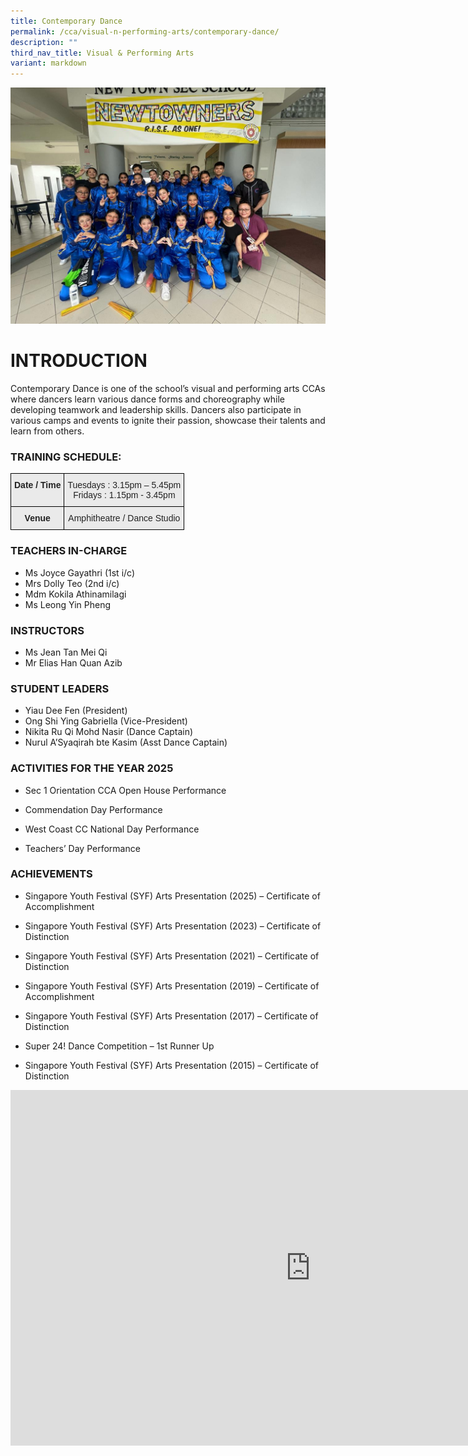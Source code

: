 ```yaml
---
title: Contemporary Dance
permalink: /cca/visual-n-performing-arts/contemporary-dance/
description: ""
third_nav_title: Visual & Performing Arts
variant: markdown
---
```

![](/images/contemporary%20dance%2001.jpeg)
# INTRODUCTION

Contemporary Dance is one of the school’s visual and performing arts CCAs where dancers learn various dance forms and choreography while developing teamwork and leadership skills. Dancers also participate in various camps and events to ignite their passion, showcase their talents and learn from others.  
  
### TRAINING SCHEDULE:

<style type="text/css">
.tg  {border-collapse:collapse;border-spacing:0;}
.tg td{border-color:black;border-style:solid;border-width:1px;font-family:Arial, sans-serif;font-size:14px;
  overflow:hidden;padding:10px 5px;word-break:normal;}
.tg th{border-color:black;border-style:solid;border-width:1px;font-family:Arial, sans-serif;font-size:14px;
  font-weight:normal;overflow:hidden;padding:10px 5px;word-break:normal;}
.tg .tg-n4qt{background-color:#EAEAEA;color:#222;font-weight:bold;text-align:center;vertical-align:top}
.tg .tg-ii8k{background-color:#EAEAEA;color:#222;text-align:center;vertical-align:top}
</style>
<table class="tg">
<thead>
  <tr>
    <th class="tg-n4qt">Date / Time</th>
    <th class="tg-ii8k">Tuesdays : 3.15pm – 5.45pm<br>Fridays : 1.15pm - 3.45pm</th>
  </tr>
</thead>
<tbody>
  <tr>
    <td class="tg-n4qt"> Venue</td>
    <td class="tg-ii8k">Amphitheatre / Dance Studio</td>
  </tr>
</tbody>
</table>

### TEACHERS IN-CHARGE

*   Ms Joyce Gayathri (1st i/c)
*   Mrs Dolly Teo (2nd i/c)
*   Mdm Kokila Athinamilagi
*   Ms Leong Yin Pheng

### INSTRUCTORS

*   Ms Jean Tan Mei Qi
*   Mr Elias Han Quan Azib
  
### STUDENT LEADERS
*  Yiau Dee Fen (President)
* Ong Shi Ying Gabriella (Vice-President)
* Nikita Ru Qi Mohd Nasir (Dance Captain)
* Nurul A’Syaqirah bte Kasim (Asst Dance Captain)
### ACTIVITIES FOR THE YEAR 2025

  

*   Sec 1 Orientation CCA Open House Performance  
    
*   Commendation Day Performance  
    
*   West Coast CC National Day Performance  
    
*   Teachers’ Day Performance

### ACHIEVEMENTS

* Singapore Youth Festival (SYF) Arts Presentation (2025) – Certificate of Accomplishment

* Singapore Youth Festival (SYF) Arts Presentation (2023) – Certificate of Distinction

* Singapore Youth Festival (SYF) Arts Presentation (2021) – Certificate of Distinction

* Singapore Youth Festival (SYF) Arts Presentation (2019) – Certificate of Accomplishment

*   Singapore Youth Festival (SYF) Arts Presentation (2017) – Certificate of Distinction

*   Super 24! Dance Competition&nbsp;– 1st Runner Up

* Singapore Youth Festival (SYF) Arts Presentation (2015) – Certificate of Distinction


<iframe allowfullscreen="true" height="569" width="960" frameborder="0" src="https://docs.google.com/presentation/d/e/2PACX-1vSXIAegzXf5zK8fyJXfzlnUrAO0Rq275-HfpMzHs8xY_XTaEtANoufXHnwC1uJio52i8JHxjx8CtfZf/embed?start=true&amp;loop=true&amp;delayms=3000"></iframe>